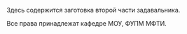 Здесь содержится заготовка второй части задавальника.

Все права принадлежат кафедре МОУ, ФУПМ МФТИ.
